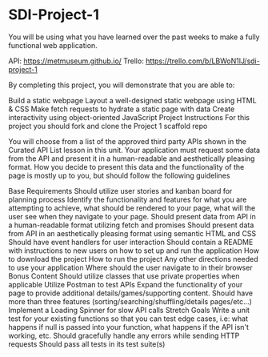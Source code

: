 # SDI-Project-1
You will be using what you have learned over the past weeks to make a fully functional web application.

API: https://metmuseum.github.io/
Trello: https://trello.com/b/LBWoN1lJ/sdi-project-1

By completing this project, you will demonstrate that you are able to:

Build a static webpage
Layout a well-designed static webpage using HTML & CSS
Make fetch requests to hydrate a static page with data
Create interactivity using object-oriented JavaScript
Project Instructions
For this project you should fork and clone the Project 1 scaffold repo

You will choose from a list of the approved third party APIs shown in the Curated API List lesson in this unit. Your application must request some data from the API and present it in a human-readable and aesthetically pleasing format. How you decide to present this data and the functionality of the page is mostly up to you, but should follow the following guidelines

Base Requirements
Should utilize user stories and kanban board for planning process
Identify the functionality and features for what you are attempting to achieve, what should be rendered to your page, what will the user see when they navigate to your page.
Should present data from API in a human-readable format utilizing fetch and promises
Should present data from API in an aesthetically pleasing format using semantic HTML and CSS
Should have event handlers for user interaction
Should contain a README with instructions to new users on how to set up and run the application
How to download the project
How to run the project
Any other directions needed to use your application
Where should the user navigate to in their browser
Bonus Content
Should utilize classes that use private properties when applicable
Utilize Postman to test APIs
Expand the functionality of your page to provide additional details/games/supporting content.
Should have more than three features (sorting/searching/shuffling/details pages/etc...)
Implement a Loading Spinner for slow API calls
Stretch Goals
Write a unit test for your existing functions so that you can test edge cases, i.e: what happens if null is passed into your function, what happens if the API isn't working, etc.
Should gracefully handle any errors while sending HTTP requests
Should pass all tests in its test suite(s)
